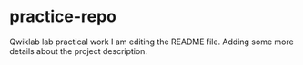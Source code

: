# practice-repo
Qwiklab lab practical work
I am editing the README file. Adding some more details about the project description.
